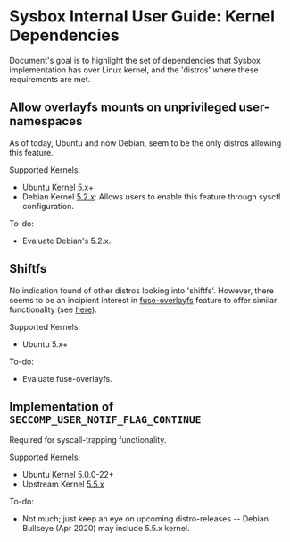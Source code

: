 # Sysbox Internal User Guide: Kernel Dependencies

Document's goal is to highlight the set of dependencies that Sysbox
implementation has over Linux kernel, and the 'distros' where these
requirements are met.

## Allow overlayfs mounts on unprivileged user-namespaces

As of today, Ubuntu and now Debian, seem to be the only distros allowing this
feature.

Supported Kernels:

-   Ubuntu Kernel 5.x+
-   Debian Kernel [5.2.x](https://salsa.debian.org/kernel-team/linux/blob/master/debian/patches/debian/overlayfs-permit-mounts-in-userns.patch): Allows users to enable this feature through sysctl configuration.

To-do:

-   Evaluate Debian's 5.2.x.

## Shiftfs

No indication found of other distros looking into 'shiftfs'. However, there
seems to be an incipient interest in [fuse-overlayfs](https://github.com/containers/fuse-overlayfs) feature to offer similar functionality (see [here](https://developers.redhat.com/blog/2019/08/14/best-practices-for-running-buildah-in-a-container/)).

Supported Kernels:

-   Ubuntu 5.x+

To-do:

-   Evaluate fuse-overlayfs.

## Implementation of `SECCOMP_USER_NOTIF_FLAG_CONTINUE`

Required for syscall-trapping functionality.

Supported Kernels:

-   Ubuntu Kernel 5.0.0-22+
-   Upstream Kernel [5.5.x](https://github.com/torvalds/linux/commit/fb3c5386b382d4097476ce9647260fc89b34afdb)

To-do:

-   Not much; just keep an eye on upcoming distro-releases -- Debian Bullseye
    (Apr 2020) may include 5.5.x kernel.
